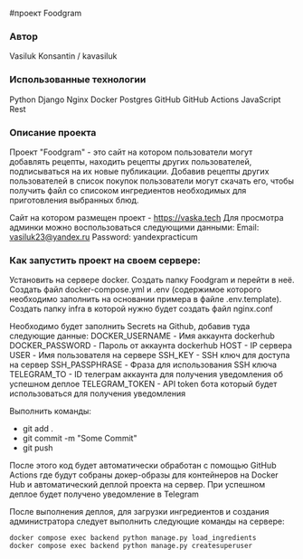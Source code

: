 #проект Foodgram
### Автор
Vasiluk Konsantin / kavasiluk

### Использованные технологии
Python
Django
Nginx
Docker
Postgres
GitHub
GitHub Actions
JavaScript
Rest

### Описание проекта
Проект "Foodgram" - это сайт на котором пользователи могут добавлять рецепты, находить рецепты других пользователей, подписываться на их новые публикации.
Добавив рецепты других пользователей в список покупок пользователи могут скачать его, чтобы получить файл со списоком ингредиентов необходимых для приготовления выбранных блюд.

Сайт на котором размещен проект - https://vaska.tech
Для просмотра админки можно воспользоваться следующими данными:
Email: vasiluk23@yandex.ru
Password: yandexpracticum

### Как запустить проект на своем сервере:
Установить на сервере docker.
Создать папку Foodgram и перейти в неё.
Создать файл docker-compose.yml и .env (содержимое которого необходимо заполнить на основании примера в файле .env.template).
Создать папку infra в которой нужно будет создать файл nginx.conf

Необходимо будет заполнить Secrets на Github, добавив туда следующие данные:
DOCKER_USERNAME - Имя аккаунта dockerhub
DOCKER_PASSWORD - Пароль от аккаунта dockerhub
HOST - IP сервера
USER - Имя пользователя на сервере
SSH_KEY - SSH ключ для доступа на сервер
SSH_PASSPHRASE - Фраза для использования SSH ключа
TELEGRAM_TO - ID телеграм аккаунта для получения уведомления об успешном деплое
TELEGRAM_TOKEN - API token бота который будет использоваться для получения уведомления

Выполнить команды:
* git add .
* git commit -m "Some Commit"
* git push

После этого код будет автоматически обработан с помощью GitHub Actions где будут собраны докер-образы для контейнеров на Docker Hub и автоматический деплой проекта на сервер.
При успешном деплое будет получено уведомление в Telegram

После выполнения деплоя, для загрузки ингредиентов и создания администратора следует выполнить следующие команды на сервере:
```
docker compose exec backend python manage.py load_ingredients
docker compose exec backend python manage.py createsuperuser